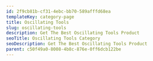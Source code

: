 ```yaml
---
id: 2f9cb81b-cf31-4ebc-bb70-589afffd68ea
templateKey: category-page
title: Oscillating Tools
slug: oscillating-tools
description: Get The Best Oscillating Tools Product
seoTitle: Oscillating Tools Category
seoDescription: Get The Best Oscillating Tools Product
parent: c50f49a0-8008-4b8c-876e-0ff6dcb122be
---
```

